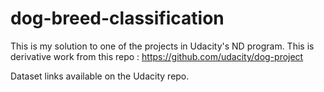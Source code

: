 # dog-breed-classification

This is my solution to one of the projects in Udacity's ND program.
This is derivative work from this repo : https://github.com/udacity/dog-project

Dataset links available on the Udacity repo.
